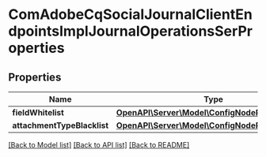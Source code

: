 # ComAdobeCqSocialJournalClientEndpointsImplJournalOperationsSerProperties

## Properties
Name | Type | Description | Notes
------------ | ------------- | ------------- | -------------
**fieldWhitelist** | [**OpenAPI\Server\Model\ConfigNodePropertyArray**](ConfigNodePropertyArray.md) |  | [optional] 
**attachmentTypeBlacklist** | [**OpenAPI\Server\Model\ConfigNodePropertyArray**](ConfigNodePropertyArray.md) |  | [optional] 

[[Back to Model list]](../README.md#documentation-for-models) [[Back to API list]](../README.md#documentation-for-api-endpoints) [[Back to README]](../README.md)



